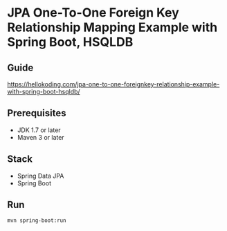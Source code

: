 # JPA One-To-One Foreign Key Relationship Mapping Example with Spring Boot, HSQLDB

## Guide
https://hellokoding.com/jpa-one-to-one-foreignkey-relationship-example-with-spring-boot-hsqldb/

## Prerequisites
- JDK 1.7 or later
- Maven 3 or later

## Stack
- Spring Data JPA
- Spring Boot

## Run
`mvn spring-boot:run`

